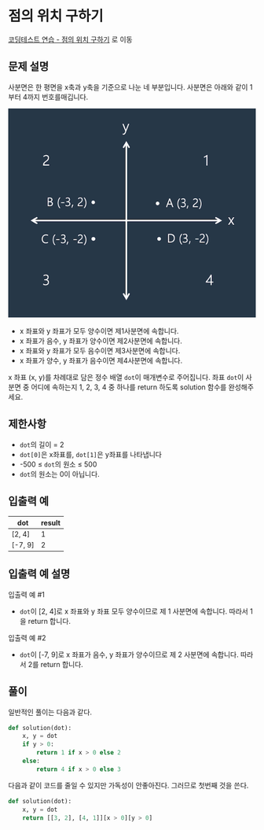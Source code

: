 # 점의 위치 구하기

[코딩테스트 연습 - 점의 위치 구하기][1] 로 이동

## 문제 설명

사분면은 한 평면을 x축과 y축을 기준으로 나눈 네 부분입니다. 사분면은 아래와 같이 1부터 4까지 번호를매깁니다.

![](image.png)

- x 좌표와 y 좌표가 모두 양수이면 제1사분면에 속합니다.
- x 좌표가 음수, y 좌표가 양수이면 제2사분면에 속합니다.
- x 좌표와 y 좌표가 모두 음수이면 제3사분면에 속합니다.
- x 좌표가 양수, y 좌표가 음수이면 제4사분면에 속합니다.

x 좌표 (x, y)를 차례대로 담은 정수 배열 `dot`이 매개변수로 주어집니다. 좌표 `dot`이 사분면 중 어디에 속하는지 1, 2, 3, 4 중 하나를 return 하도록 solution 함수를 완성해주세요.

## 제한사항

- `dot`의 길이 = 2
- `dot[0]`은 x좌표를, `dot[1]`은 y좌표를 나타냅니다
- -500 ≤ `dot`의 원소 ≤ 500
- `dot`의 원소는 0이 아닙니다.

## 입출력 예

| dot     | result |
| ------- | ------ |
| [2, 4]  | 1      |
| [-7, 9] | 2      |

## 입출력 예 설명

입출력 예 #1

- `dot`이 [2, 4]로 x 좌표와 y 좌표 모두 양수이므로 제 1 사분면에 속합니다. 따라서 1을 return 합니다.

입출력 예 #2

- `dot`이 [-7, 9]로 x 좌표가 음수, y 좌표가 양수이므로 제 2 사분면에 속합니다. 따라서 2를 return 합니다.

## 풀이

일반적인 풀이는 다음과 같다.

```python
def solution(dot):
    x, y = dot
    if y > 0:
        return 1 if x > 0 else 2
    else:
        return 4 if x > 0 else 3
```

다음과 같이 코드를 줄일 수 있지만 가독성이 안좋아진다.
그러므로 첫번째 것을 쓴다.

```python
def solution(dot):
    x, y = dot
    return [[3, 2], [4, 1]][x > 0][y > 0]
```

[1]: https://school.programmers.co.kr/learn/courses/30/lessons/120841
